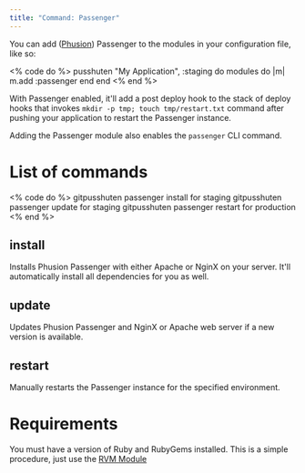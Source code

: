 ```yaml
---
title: "Command: Passenger"
---
```


You can add ([Phusion](http://www.modrails.com/)) Passenger to the modules in your configuration file, like so:

<% code do %>
pusshuten "My Application", :staging do
  modules do |m|
    m.add :passenger
  end
end
<% end %>

With Passenger enabled, it'll add a post deploy hook to the stack of deploy hooks that invokes `mkdir -p tmp; touch tmp/restart.txt` command after pushing your application to restart the Passenger instance.

Adding the Passenger module also enables the `passenger` CLI command.

List of commands
================

<% code do %>
gitpusshuten passenger install for staging
gitpusshuten passenger update for staging
gitpusshuten passenger restart for production
<% end %>

install
-------

Installs Phusion Passenger with either Apache or NginX on your server.
It'll automatically install all dependencies for you as well.


update
-------

Updates Phusion Passenger and NginX or Apache web server if a new version is available.


restart
-------

Manually restarts the Passenger instance for the specified environment.


Requirements
============

You must have a version of Ruby and RubyGems installed. This is a simple procedure, just use the [RVM Module](/documentation/modules/rvm/)